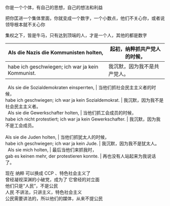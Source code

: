  你是一个个体，有自己的思想，自己的想法和利益    

  把你匡进一个集体里面，你就变成一个数字，一个小数点，他们不关心你，或者说领导根本就不关心你    

  集权之下，皆是牛马，只有达到顶端的人，才是一个人，其他的都是数字  
   
  

  

Als die Nazis die Kommunisten holten, |      起初，纳粹抓共产党人的时候，  
-- | --  
habe ich geschwiegen; ich war ja kein Kommunist. | 我沉默，因为我不是共产党人。  
 
Als sie die Sozialdemokraten einsperrten, | 当他们抓社会民主主义者的时候，  
habe ich geschwiegen; ich war ja kein Sozialdemokrat. | 我沉默，因为我不是社会民主主义者。  
 
Als sie die Gewerkschafter holten, | 当他们抓工会成员的时候，  
habe ich nicht protestiert; ich war ja kein Gewerkschafter. | 我沉默，因为我不是工会成员。  
   
Als sie die Juden holten, | 当他们抓犹太人的时候，  
habe ich geschwiegen; ich war ja kein Jude. | 我沉默，因为我不是犹太人。  
 
Als sie mich holten, | 最后当他们来抓我时，  
gab es keinen mehr, der protestieren konnte. | 再也没有人站起来为我说话了。  


现在 纳粹 可以换成 CCP 、特色社会主义了  
曾经凝视深渊的小破党，成为了 它曾经的对立面  
他们只是“人民”，不是公民  
人民 不讲法，只讲主义，特色社会主义  
公民需要讲法的，所以他们的媒体，从来不提公民  